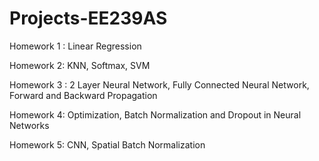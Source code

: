 # Projects-EE239AS
Homework 1 : Linear Regression

Homework 2: KNN, Softmax, SVM

Homework 3 : 2 Layer Neural Network, Fully Connected Neural Network, Forward and Backward Propagation

Homework 4: Optimization, Batch Normalization and Dropout in Neural Networks

Homework 5: CNN, Spatial Batch Normalization
